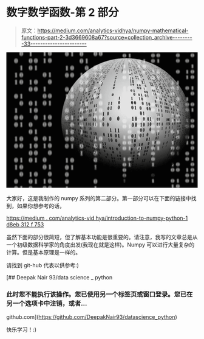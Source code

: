 # 数字数学函数-第 2 部分

> 原文：<https://medium.com/analytics-vidhya/numpy-mathematical-functions-part-2-3d3669608a67?source=collection_archive---------33----------------------->

![](img/d0614586f8eedd455b6f90456f01b1d4.png)

大家好，这是我制作的 numpy 系列的第二部分。第一部分可以在下面的链接中找到，如果你想参考的话，

[https://medium . com/analytics-vid hya/introduction-to-numpy-python-1 d8eb 312 f 753](/analytics-vidhya/introduction-to-numerical-computing-with-numpy-python-1d8eb312f753)

虽然下面的部分很简短，但了解基本功能是很重要的。请注意，我写的文章总是从一个初级数据科学家的角度出发(我现在就是这样)。Numpy 可以进行大量复杂的计算。但是基本原理是一样的。

请找到 git-hub 代表以供参考:)

[](https://github.com/DeepakNair93/datascience_python) [## Deepak Nair 93/data science _ python

### 此时您不能执行该操作。您已使用另一个标签页或窗口登录。您已在另一个选项卡中注销，或者…

github.com](https://github.com/DeepakNair93/datascience_python) 

快乐学习！:)